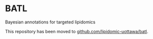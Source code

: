 # BATL
Bayesian annotations for targeted lipidomics

This repository has been moved to [github.com/lipidomic-uottawa/batl](github.com/lipidomic-uottawa/batl).
